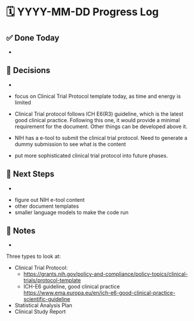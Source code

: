 # 🗓️ YYYY-MM-DD Progress Log

## ✅ Done Today
- 

## 📌 Decisions
- 
* focus on Clinical Trial Protocol template today, as time and energy is limited 
* Clinical Trial protocol follows ICH E6(R3) guideline, which is the latest good clinical practice. Following this one, it would provide a minimal requirement for the document. Other things can be developed above it. 

* NIH has a e-tool to submit the clinical trial protocol. Need to generate a dummy submission to see what is the content

* put more sophisticated clinical trial protocol into future phases.

## 🤔 Next Steps
- 
* figure out NIH e-tool content
* other document templates
* smaller language models to make the code run


## 🧠 Notes
- 
Three types to look at: 
* Clinical Trial Protocol: 
    * https://grants.nih.gov/policy-and-compliance/policy-topics/clinical-trials/protocol-template  
    * ICH-E6 guideline, good clinical practice https://www.ema.europa.eu/en/ich-e6-good-clinical-practice-scientific-guideline  
* Statistical Analysis Plan
* Clinical Study Report 

